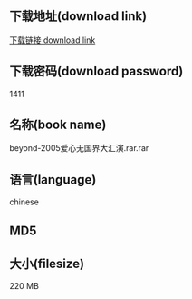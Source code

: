 ## 下载地址(download link)
[下载链接 download link](https://voluble-croquembouche-d321dc.netlify.app/?s=beyond-2005%E7%88%B1%E5%BF%83%E6%97%A0%E5%9B%BD%E7%95%8C%E5%A4%A7%E6%B1%87%E6%BC%94.rar)

## 下载密码(download password)
1411

## 名称(book name)
beyond-2005爱心无国界大汇演.rar.rar

## 语言(language)
chinese

## MD5


## 大小(filesize)
220 MB
